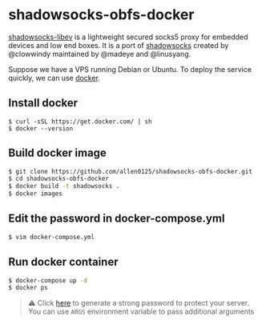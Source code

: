 shadowsocks-obfs-docker
=================

[shadowsocks-libev][1] is a lightweight secured socks5 proxy for embedded
devices and low end boxes.  It is a port of [shadowsocks][2] created by
@clowwindy maintained by @madeye and @linusyang.

Suppose we have a VPS running Debian or Ubuntu.
To deploy the service quickly, we can use [docker][3].

## Install docker

```
$ curl -sSL https://get.docker.com/ | sh
$ docker --version
```

## Build docker image

```bash
$ git clone https://github.com/allen0125/shadowsocks-obfs-docker.git
$ cd shadowsocks-obfs-docker
$ docker build -t shadowsocks .
$ docker images
```
## Edit the password in docker-compose.yml

```bash
$ vim docker-compose.yml
```

## Run docker container

```bash
$ docker-compose up -d
$ docker ps
```

> :warning: Click [here][6] to generate a strong password to protect your server.
> You can use `ARGS` environment variable to pass additional arguments


[1]: https://github.com/shadowsocks/shadowsocks-libev
[2]: https://shadowsocks.org/en/index.html
[3]: https://github.com/docker/docker
[4]: https://hub.docker.com/r/vimagick/shadowsocks-libev/
[5]: https://badge.imagelayers.io/vimagick/shadowsocks-libev:latest.svg
[6]: https://duckduckgo.com/?q=password+12&t=ffsb&ia=blakmak2006
[7]: https://github.com/docker/compose
[8]: https://shadowsocks.org/en/download/clients.html
